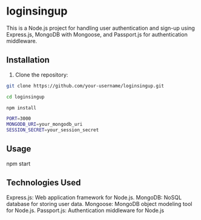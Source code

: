 

# loginsingup

This is a Node.js project for handling user authentication and sign-up using Express.js, MongoDB with Mongoose, and Passport.js for authentication middleware.

## Installation

1. Clone the repository:

```bash
git clone https://github.com/your-username/loginsingup.git

cd loginsingup

npm install

PORT=3000
MONGODB_URI=your_mongodb_uri
SESSION_SECRET=your_session_secret

```

## Usage
npm start



## Technologies Used
Express.js: Web application framework for Node.js.
MongoDB: NoSQL database for storing user data.
Mongoose: MongoDB object modeling tool for Node.js.
Passport.js: Authentication middleware for Node.js

